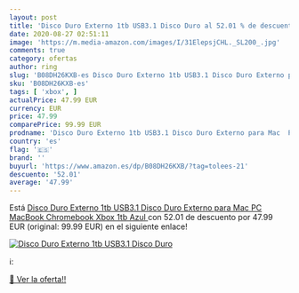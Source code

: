 ```yaml
---
layout: post
title: 'Disco Duro Externo 1tb USB3.1 Disco Duro al 52.01 % de descuento'
date: 2020-08-27 02:51:11
image: 'https://m.media-amazon.com/images/I/31ElepsjCHL._SL200_.jpg'
comments: true
category: ofertas
author: ring
slug: 'B08DH26KXB-es Disco Duro Externo 1tb USB3.1 Disco Duro Externo para Mac...'
sku: 'B08DH26KXB-es'
tags: [ 'xbox', ]
actualPrice: 47.99 EUR
currency: EUR
price: 47.99
comparePrice: 99.99 EUR
prodname: 'Disco Duro Externo 1tb USB3.1 Disco Duro Externo para Mac  PC MacBook  Chromebook  Xbox  1tb  Azul '
country: 'es'
flag: '🇪🇸'
brand: ''
buyurl: 'https://www.amazon.es/dp/B08DH26KXB/?tag=tolees-21'
descuento: '52.01'
average: '47.99'
---
```


Está [Disco Duro Externo 1tb USB3.1 Disco Duro Externo para Mac  PC MacBook  Chromebook  Xbox  1tb  Azul ](https://www.amazon.es/dp/B08DH26KXB/?tag=tolees-21) con 52.01 de descuento por 47.99 EUR (original: 99.99 EUR) en el siguiente enlace!

[![Disco Duro Externo 1tb USB3.1 Disco Duro](https://m.media-amazon.com/images/I/31ElepsjCHL._SL200_.jpg)](https://www.amazon.es/dp/B08DH26KXB/?tag=tolees-21)

ℹ️:


[🛒 Ver la oferta!!](https://www.amazon.es/dp/B08DH26KXB/?tag=tolees-21)
